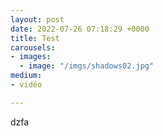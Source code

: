 ```yaml
---
layout: post
date: 2022-07-26 07:18:29 +0000
title: Test
carousels:
- images:
  - image: "/imgs/shadows02.jpg"
medium:
- vidéo

---
```

dzfa